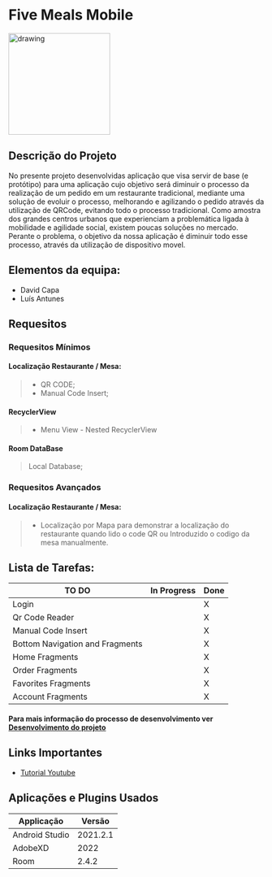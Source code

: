 # Five Meals Mobile

<img src="https://user-images.githubusercontent.com/79425111/166903045-81d3276f-b219-4925-91d7-3f8325a36eb6.png" alt="drawing" width="200"/>

## Descrição do Projeto

No presente projeto  desenvolvidas aplicação que visa servir de base (e 
protótipo) para uma aplicação cujo objetivo será diminuir o processo da realização de um pedido 
em um restaurante tradicional, mediante uma solução de evoluir o processo, melhorando e 
agilizando o pedido através da utilização de QRCode, evitando todo o processo tradicional. Como 
amostra dos grandes centros urbanos que experienciam a problemática ligada à mobilidade e 
agilidade social, existem poucas soluções no mercado. Perante o problema, o objetivo da nossa 
aplicação é diminuir todo esse processo, através da utilização de dispositivo movel.

## Elementos da equipa:
* David Capa
* Luís Antunes

## Requesitos
### Requesitos Mínimos

#### Localização Restaurante / Mesa: 
>
> - QR CODE;
> - Manual Code Insert;
>
#### RecyclerView
> 
> - Menu View - Nested RecyclerView

#### Room DataBase
>
> Local Database;


### Requesitos Avançados
#### Localização Restaurante / Mesa: 
>
> - Localização por Mapa para demonstrar a localização do restaurante quando lido o code QR ou Introduzido o codigo da mesa manualmente.




## Lista de Tarefas:

TO DO | In Progress | Done | 
-----------|--------|------|
Login | |X
Qr Code Reader | |X
Manual Code Insert | |X
Bottom Navigation and Fragments | |X
Home Fragments | |X
Order Fragments | |X
Favorites Fragments | |X
Account Fragments | |X

#### Para mais informação do processo de desenvolvimento ver [Desenvolvimento do projeto](https://github.com/Capa03/Five-Meals/projects/1)

## Links Importantes
* [Tutorial Youtube](https://www.youtube.com/shorts/Lm5xToJkMWY)

## Aplicações e Plugins Usados
Applicação | Versão
-----------|--------
Android Studio | 2021.2.1
AdobeXD | 2022
Room | 2.4.2

